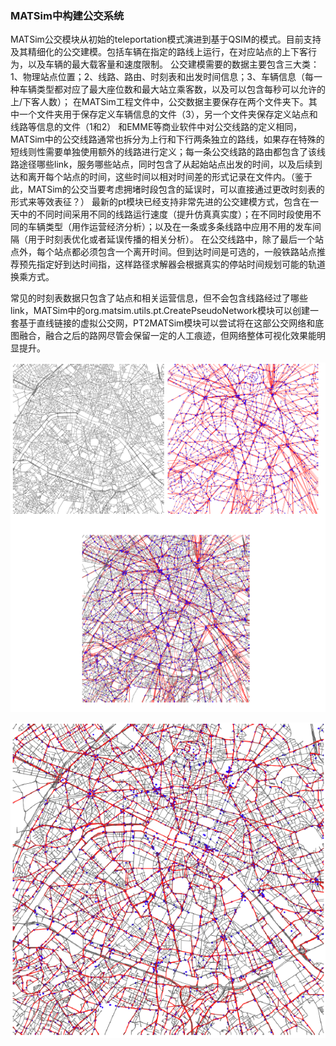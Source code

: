 ### MATSim中构建公交系统

MATSim公交模块从初始的teleportation模式演进到基于QSIM的模式。目前支持及其精细化的公交建模。包括车辆在指定的路线上运行，在对应站点的上下客行为，以及车辆的最大载客量和速度限制。
公交建模需要的数据主要包含三大类：1、物理站点位置；2、线路、路由、时刻表和出发时间信息；3、车辆信息（每一种车辆类型都对应了最大座位数和最大站立乘客数，以及可以包含每秒可以允许的上/下客人数）；
在MATSim工程文件中，公交数据主要保存在两个文件夹下。其中一个文件夹用于保存定义车辆信息的文件（3），另一个文件夹保存定义站点和线路等信息的文件（1和2）
和EMME等商业软件中对公交线路的定义相同，MATSim中的公交线路通常也拆分为上行和下行两条独立的路线，如果存在特殊的短线则性需要单独使用额外的线路进行定义；每一条公交线路的路由都包含了该线路途径哪些link，服务哪些站点，同时包含了从起始站点出发的时间，以及后续到达和离开每个站点的时间，这些时间以相对时间差的形式记录在文件内。（鉴于此，MATSim的公交当要考虑拥堵时段包含的延误时，可以直接通过更改时刻表的形式来等效表征？）
最新的pt模块已经支持非常先进的公交建模方式，包含在一天中的不同时间采用不同的线路运行速度（提升仿真真实度）；在不同时段使用不同的车辆类型（用作运营经济分析）；以及在一条或多条线路中应用不用的发车间隔（用于时刻表优化或者延误传播的相关分析）。
在公交线路中，除了最后一个站点外，每个站点都必须包含一个离开时间。但到达时间是可选的，一般铁路站点推荐预先指定好到达时间指，这样路径求解器会根据真实的停站时间规划可能的轨道换乘方式。

常见的时刻表数据只包含了站点和相关运营信息，但不会包含线路经过了哪些link，MATSim中的org.matsim.utils.pt.CreatePseudoNetwork模块可以创建一套基于直线链接的虚拟公交网，PT2MATSim模块可以尝试将在这部公交网络和底图融合，融合之后的路网尽管会保留一定的人工痕迹，但网络整体可视化效果能明显提升。

![pseudo pt network](https://raw.githubusercontent.com/RGB3Q/imgbed/master/1660617231141-b51dbe41-3ab8-41b2-8b61-e734474df06d.png "pseudo pt network")

![mapped pt network](https://raw.githubusercontent.com/RGB3Q/imgbed/master/1660617243679-ea3d50f3-29de-4542-a0d4-84b48a07f955.png "mapped pt network")



